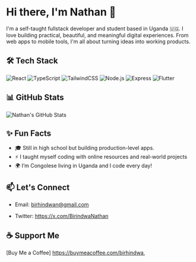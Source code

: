 # Hi there, I'm Nathan 👋

I'm a self-taught fullstack developer and student based in Uganda 🇺🇬. I love building practical, beautiful, and meaningful digital experiences. From web apps to mobile tools, I'm all about turning ideas into working products.

## 🛠️ Tech Stack
![React](https://img.shields.io/badge/-React-61DAFB?logo=react&logoColor=white&style=for-the-badge)
![TypeScript](https://img.shields.io/badge/-TypeScript-3178C6?logo=typescript&logoColor=white&style=for-the-badge)
![TailwindCSS](https://img.shields.io/badge/-Tailwind-06B6D4?logo=tailwindcss&logoColor=white&style=for-the-badge)
![Node.js](https://img.shields.io/badge/-Node.js-339933?logo=node.js&logoColor=white&style=for-the-badge)
![Express](https://img.shields.io/badge/-Express-000000?logo=express&logoColor=white&style=for-the-badge)
![Flutter](https://img.shields.io/badge/-Flutter-02569B?logo=flutter&logoColor=white&style=for-the-badge)

## 📊 GitHub Stats
<!-- GitHub stats and trophies placeholders -->
![Nathan's GitHub Stats](https://github-readme-stats.vercel.app/api?username=nath-dev&show_icons=true&theme=radical)

## ✨ Fun Facts
- 🎓 Still in high school but building production-level apps.
- ⚡ I taught myself coding with online resources and real-world projects
- 🌍 I’m Congolese living in Uganda and I code every day!

## 📫 Let's Connect
- Email: birhindwan@gmail.com
  
- Twitter: https://x.com/BirindwaNathan

<!-- Optional Support -->
## ☕ Support Me
[Buy Me a Coffee]
https://buymeacoffee.com/birhindwa,
